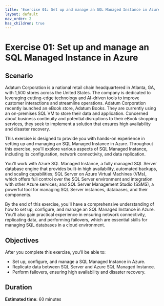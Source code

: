 ```yaml
---
title: 'Exercise 01: Set up and manage an SQL Managed Instance in Azure'
layout: default
nav_order: 2
has_children: true
---
```


# Exercise 01: Set up and manage an SQL Managed Instance in Azure

## Scenario

Adatum Corporation is a national retail chain headquartered in Atlanta, GA, with 1,500 stores across the United States. The company is dedicated to leveraging cutting-edge technology and AI-driven tools to improve customer interactions and streamline operations. Adatum Corporation recently launched an eBook store, Adatum Books. They are currently using an on-premises SQL VM to store their data and application. Concerned about business continuity and potential disruptions to their eBook shopping services, they seek to implement a solution that ensures high availability and disaster recovery.

This exercise is designed to provide you with hands-on experience in setting up and managing an SQL Managed Instance in Azure. Throughout this exercise, you'll explore various aspects of SQL Managed Instance, including its configuration, network connectivity, and data replication.

You'll work with Azure SQL Managed Instance, a fully managed SQL Server database engine that provides built-in high availability, automated backups, and scaling capabilities; SQL Server on Azure Virtual Machines (VMs), which offers full control over the SQL Server environment and integration with other Azure services; and SQL Server Management Studio (SSMS), a powerful tool for managing SQL Server instances, databases, and their components.

By the end of this exercise, you'll have a comprehensive understanding of how to set up, configure, and manage an SQL Managed Instance in Azure. You'll also gain practical experience in ensuring network connectivity, replicating data, and performing failovers, which are essential skills for managing SQL databases in a cloud environment.

## Objectives

After you complete this exercise, you'll be able to:

-   Set up, configure, and manage a SQL Managed Instance in Azure.
-   Replicate data between SQL Server and Azure SQL Managed Instance.
-   Perform failovers, ensuring high availability and disaster recovery.

## Duration

**Estimated time:** 60 minutes

